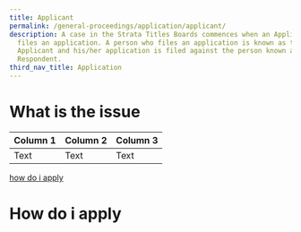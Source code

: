```yaml
---
title: Applicant
permalink: /general-proceedings/application/applicant/
description: A case in the Strata Titles Boards commences when an Applicant
  files an application. A person who files an application is known as the
  Applicant and his/her application is filed against the person known as the
  Respondent.
third_nav_title: Application
---
```

# What is the issue




| Column 1 | Column 2 | Column 3 |
| -------- | -------- | -------- |
| Text     | Text     | Text     |


[how do i apply](/how-do-i-response/permalink/)




# How do i apply